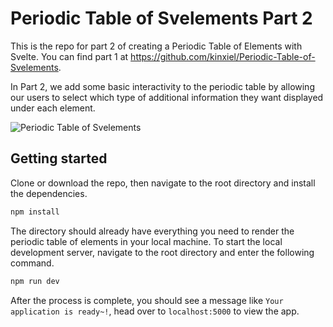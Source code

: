 # Periodic Table of Svelements Part 2

This is the repo for part 2 of creating a Periodic Table of Elements with Svelte. You can find part 1 at https://github.com/kinxiel/Periodic-Table-of-Svelements. 

In Part 2, we add some basic interactivity to the periodic table by allowing our users to select which type of additional information they want displayed under each element.

![Periodic Table of Svelements](https://cdn-images-1.medium.com/max/800/1*EP6NB6mNPn9PbnBCyltPGA.png)

## Getting started

Clone or download the repo, then navigate to the root directory and install the dependencies.

```bash
npm install
```

The directory should already have everything you need to render the periodic table of elements in your local machine. To start the local development server, navigate to the root directory and enter the following command.

```bash
npm run dev
```

After the process is complete, you should see a message like `Your application is ready~!`, head over to `localhost:5000` to view the app.
